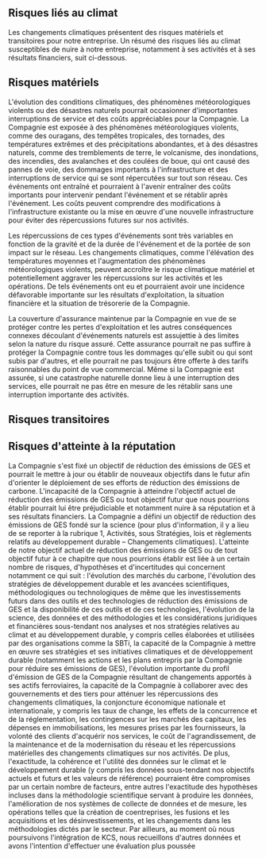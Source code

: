 ## Risques liés au climat

Les changements climatiques présentent des risques matériels et transitoires pour notre entreprise. Un résumé des risques liés au climat susceptibles de nuire à notre entreprise, notamment à ses activités et à ses résultats financiers, suit ci-dessous.

## Risques matériels

L'évolution des conditions climatiques, des phénomènes météorologiques violents ou des désastres naturels pourrait occasionner d'importantes interruptions de service et des coûts appréciables pour la Compagnie. La Compagnie est exposée à des phénomènes météorologiques violents, comme des ouragans, des tempêtes tropicales, des tornades, des températures extrêmes et des précipitations abondantes, et à des désastres naturels, comme des tremblements de terre, le volcanisme, des inondations, des incendies, des avalanches et des coulées de boue, qui ont causé des pannes de voie, des dommages importants à l'infrastructure et des interruptions de service qui se sont répercutées sur tout son réseau. Ces événements ont entraîné et pourraient à l'avenir entraîner des coûts importants pour intervenir pendant l'événement et se rétablir après l'événement. Les coûts peuvent comprendre des modifications à l'infrastructure existante ou la mise en œuvre d'une nouvelle infrastructure pour éviter des répercussions futures sur nos activités.

Les répercussions de ces types d'événements sont très variables en fonction de la gravité et de la durée de l'événement et de la portée de son impact sur le réseau. Les changements climatiques, comme l'élévation des températures moyennes et l'augmentation des phénomènes météorologiques violents, peuvent accroître le risque climatique matériel et potentiellement aggraver les répercussions sur les activités et les opérations. De tels événements ont eu et pourraient avoir une incidence défavorable importante sur les résultats d'exploitation, la situation financière et la situation de trésorerie de la Compagnie.

La couverture d'assurance maintenue par la Compagnie en vue de se protéger contre les pertes d'exploitation et les autres conséquences connexes découlant d'événements naturels est assujettie à des limites selon la nature du risque assuré. Cette assurance pourrait ne pas suffire à protéger la Compagnie contre tous les dommages qu'elle subit ou qui sont subis par d'autres, et elle pourrait ne pas toujours être offerte à des tarifs raisonnables du point de vue commercial. Même si la Compagnie est assurée, si une catastrophe naturelle donne lieu à une interruption des services, elle pourrait ne pas être en mesure de les rétablir sans une interruption importante des activités.

## Risques transitoires

## Risques d'atteinte à la réputation

La Compagnie s'est fixé un objectif de réduction des émissions de GES et pourrait le mettre à jour ou établir de nouveaux objectifs dans le futur afin d'orienter le déploiement de ses efforts de réduction des émissions de carbone. L'incapacité de la Compagnie à atteindre l'objectif actuel de réduction des émissions de GES ou tout objectif futur que nous pourrions établir pourrait lui être préjudiciable et notamment nuire à sa réputation et à ses résultats financiers. La Compagnie a défini un objectif de réduction des émissions de GES fondé sur la science (pour plus d'information, il y a lieu de se reporter à la rubrique 1, Activités, sous Stratégies, lois et règlements relatifs au développement durable – Changements climatiques). L'atteinte de notre objectif actuel de réduction des émissions de GES ou de tout objectif futur à ce chapitre que nous pourrions établir est liée à un certain nombre de risques, d'hypothèses et d'incertitudes qui concernent notamment ce qui suit : l'évolution des marchés du carbone, l'évolution des stratégies de développement durable et les avancées scientifiques, méthodologiques ou technologiques de même que les investissements futurs dans des outils et des technologies de réduction des émissions de GES et la disponibilité de ces outils et de ces technologies, l'évolution de la science, des données et des méthodologies et les considérations juridiques et financières sous-tendant nos analyses et nos stratégies relatives au climat et au développement durable, y compris celles élaborées et utilisées par des organisations comme la SBTi, la capacité de la Compagnie à mettre en œuvre ses stratégies et ses initiatives climatiques et de développement durable (notamment les actions et les plans entrepris par la Compagnie pour réduire ses émissions de GES), l'évolution importante du profil d'émission de GES de la Compagnie résultant de changements apportés à ses actifs ferroviaires, la capacité de la Compagnie à collaborer avec des gouvernements et des tiers pour atténuer les répercussions des changements climatiques, la conjoncture économique nationale et internationale, y compris les taux de change, les effets de la concurrence et de la réglementation, les contingences sur les marchés des capitaux, les dépenses en immobilisations, les mesures prises par les fournisseurs, la volonté des clients d'acquérir nos services, le coût de l'agrandissement, de la maintenance et de la modernisation du réseau et les répercussions matérielles des changements climatiques sur nos activités. De plus, l'exactitude, la cohérence et l'utilité des données sur le climat et le développement durable (y compris les données sous-tendant nos objectifs actuels et futurs et les valeurs de référence) pourraient être compromises par un certain nombre de facteurs, entre autres l'exactitude des hypothèses incluses dans la méthodologie scientifique servant à produire les données, l'amélioration de nos systèmes de collecte de données et de mesure, les opérations telles que la création de coentreprises, les fusions et les acquisitions et les désinvestissements, et les changements dans les méthodologies dictés par le secteur. Par ailleurs, au moment où nous poursuivons l'intégration de KCS, nous recueillons d'autres données et avons l'intention d'effectuer une évaluation plus poussée